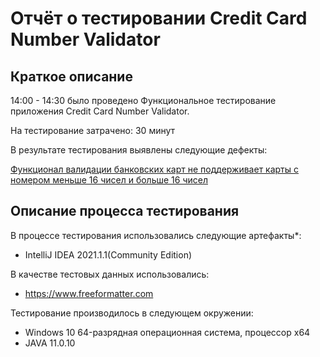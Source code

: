 # Отчёт о тестировании Credit Card Number Validator

## Краткое описание

14:00 - 14:30
было проведено
Функциональное тестирование приложения Credit Card Number Validator.

На тестирование затрачено: 30 минут

В результате тестирования выявлены следующие дефекты:

 [Функционал валидации банковских карт не поддерживает карты с номером меньше 16 чисел и больше 16 чисел](https://github.com/Kiber-bob/HWJ1.1/issues/1)


## Описание процесса тестирования

В процессе тестирования использовались следующие артефакты*:
* IntelliJ IDEA 2021.1.1(Community Edition)


В качестве тестовых данных использовались:
* https://www.freeformatter.com


Тестирование производилось в следующем окружении:
* Windows 10 64-разрядная операционная система, процессор x64
* JAVA 11.0.10

